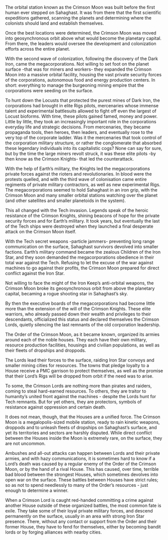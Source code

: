 The orbital station known as the Crimson Moon was built before the first human ever stepped on Sahaghast. It was from there that the first scientific expeditions gathered, scanning the planets and determining where the colonists should land and establish themselves.

Once the best locations were determined, the Crimson Moon was moved into geosynchronous orbit above what would become the planetary capital. From there, the leaders would oversee the development and colonization efforts across the entire planet.

With the second wave of colonization, following the discovery of the Dark Iron, came the megacorporations. Not willing to set foot on the planet surface -that was for miners and workers- they expanded the Crimson Moon into a massive orbital facility, housing the vast private security forces of the corporations, autonomous food and energy production centers. In short: everything to manage the burgeoning mining empire that the corporations were seeding on the surface.

To hunt down the Locusts that protected the purest mines of Dark Iron, the corporations had brought in elite Rigs pilots, mercenaries whose immense talent and experimental battlesuits allowed to fight off even the largest of Locust bioforms. With time, these pilots gained famed, money and power. Little by little, they took an increasingly important role in the corporations everyday life and strategic decisions. 
From mercenaries, they became propaganda tools, then heroes, then leaders, and eventually rose to the very top of the corporate ladder. Was it the mercenaries that took control of the corporation military structure, or rather the conglomerate that absorbed these legendary individuals into its capitalistic cogs? None can say for sure, but by the time the large miners revolt struck, it was these elite pilots -by then know as the Crimson Knights- that led the counterattack.

With the help of Earth’s military, the Knights led the megacorporations private forces against the rioters and revolutionaries. In blood were the protests quelled, and with the third wave of colonisation came entire regiments of private military contractors, as well as new experimental Rigs. The megacorporations seemed to hold Sahaghast in an iron grip, with the Crimson Moon and many smaller orbital stations watching over the planet (and other satellites and smaller planetoids in the system).

This all changed with the Tech invasion. Legends speak of the heroic resistance of the Crimson Knights, shining beacons of hope for the private security forces and for Earth’s military. It took years, but eventually the last of the Tech ships were destroyed when they launched a final desperate attack on the Crimson Moon itself.

With the Tech secret weapons -particle jammers- preventing long range communication on the surface, Sahaghast survivors devolved into smaller factions. Earth’s military command became the zealous Children of the Iron Star, and they soon demanded the megacorporations obedience in their total war against the Tech. Refusing to let the excuse of the war against machines to go against their profits, the Crimson Moon prepared for direct conflict against the Iron Star. 

Not willing to face the might of the Iron Keep’s anti-orbital weapons, the Crimson Moon broke its geosynchronous orbit from above the planetary capital, becaming a rogue shooting star in Sahaghast’s sky.

By then the executive boards of the megacorporations had become little more than the extension of the will of the Crimson Knights. These elite warriors, who already passed down their wealth and privileges to their descendants, officialized this status and declared themselves the Crimson Lords, quietly silencing the last remnants of the old corporation leadership.

The Order of the Crimson Moon, as it became known, organized its armies around each of the noble houses. They each have their own military, resource production facilities, housings and civilian populations, as well as their fleets of dropships and droppods.

The Lords lead their forces to the surface, raiding Iron Star convoys and smaller mining cities for resources. The towns that pledge loyalty to a House receive a PMC garrison to protect themselves, as well as the promise that their Lord’s Rigs will be dropped from orbit if the need was to arise.

To some, the Crimson Lords are nothing more than pirates and raiders, coming to steal hard-earned resources. To others, they are traitor to humanity’s united front against the machines - despite the Lords hunt for Tech remnants. But for yet others, they are protectors, symbols of resistance against oppression and certain death.

It does not mean, though, that the Houses are a unified force. The Crimson Moon is a megalopolis-sized mobile station, ready to rain kinetic weapons, droppods and to unleash fleets of dropships on Sahaghast’s surface, and yet its territories and sectors are harshly disputed. While direct conflict between the Houses inside the Moon is extremely rare, on the surface, they are not uncommon.

Ambushes and all-out attacks can happen between Lords and their private armies, and with hazy communications, it is sometimes hard to know if a Lord’s death was caused by a regular enemy of the Order of the Crimson Moon, or by the hand of a rival House. This has caused, over time, terrible bad blood between the strongest Houses, which sometimes devolves into open war on the surface. These battles between Houses have strict rules; so as not to spend needlessly to many of the Order’s resources - just enough to determine a winner.

When a Crimson Lord is caught red-handed committing a crime against another House outside of these organized battles, the most common fate is exile. They take some of their loyal private military forces, and descend permanently on the surface, usually in an area with strong Iron Star presence. There, without any contact or support from the Order and their former House, they have to fend for themselves, either by becoming bandit lords or by forging alliances with nearby cities.
